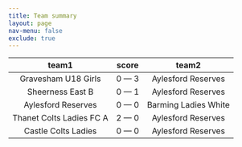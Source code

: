 ```yaml
---
title: Team summary
layout: page
nav-menu: false
exclude: true
---
```




|          team1           |    score    |        team2         |
|:------------------------:|:-----------:|:--------------------:|
|   Gravesham U18 Girls    | 0 &mdash; 3 |  Aylesford Reserves  |
|     Sheerness East B     | 0 &mdash; 1 |  Aylesford Reserves  |
|    Aylesford Reserves    | 0 &mdash; 0 | Barming Ladies White |
| Thanet Colts Ladies FC A | 2 &mdash; 0 |  Aylesford Reserves  |
|   Castle Colts Ladies    | 0 &mdash; 0 |  Aylesford Reserves  |

 <br /><br /><br />